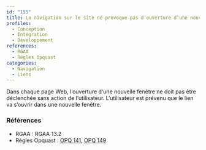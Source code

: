 ```yaml
---
id: "155"
title: La navigation sur le site ne provoque pas d‘ouverture d‘une nouvelle fenêtre sans action de l‘utilisateur et sans que celui-ci ne soit averti préalablement.
profiles:
  - Conception
  - Intégration
  - Développement
references:
  - RGAA
  - Règles Opquast
categories:
  - Navigation
  - Liens
---
```


Dans chaque page Web, l‘ouverture d‘une nouvelle fenêtre ne doit pas être déclenchée sans action de l‘utilisateur. L‘utilisateur est prévenu que le lien va s‘ouvrir dans une nouvelle fenêtre.


### Références

*   RGAA : RGAA 13.2
*   Règles Opquast : [OPQ 141](https://checklists.opquast.com/fr/assurance-qualite-web/lutilisateur-est-averti-des-ouvertures-de-nouvelles-fenetres), [OPQ 149](https://checklists.opquast.com/fr/assurance-qualite-web/la-navigation-sur-le-site-ne-provoque-pas-louverture-de-popups)
